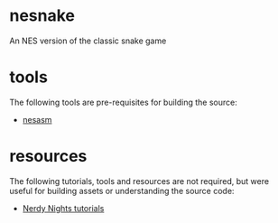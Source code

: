 # nesnake
An NES version of the classic snake game

# tools
The following tools are pre-requisites for building the source:

* [nesasm](https://github.com/camsaul/nesasm)

# resources
The following tutorials, tools and resources are not required, but were useful for building assets or understanding the source code:

* [Nerdy Nights tutorials](http://nintendoage.com/auth/forum/messageview.cfm?catid=22&threadid=7155)
